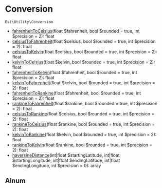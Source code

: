 # Conversion

`Esi\Utility\Conversion`

* [fahrenheitToCelsius](#fahrenheittocelsius)(float $fahrenheit, bool $rounded = true, int $precision = 2): float
* [celsiusToFahrenheit](#celsiustofahrenheit)(float $celsius, bool $rounded = true, int $precision = 2): float
* [celsiusToKelvin](#celsiustokelvin)(float $celsius, bool $rounded = true, int $precision = 2): float
* [kelvinToCelsius](#kelvintocelsius)(float $kelvin, bool $rounded = true, int $precision = 2): float
* [fahrenheitToKelvin](#fahrenheittokelvin)(float $fahrenheit, bool $rounded = true, int $precision = 2): float
* [kelvinToFahrenheit](#kelvintofahrenheit)(float $kelvin, bool $rounded = true, int $precision = 2): float
* [fahrenheitToRankine](#fahrenheittorankine)(float $fahrenheit, bool $rounded = true, int $precision = 2): float
* [rankineToFahrenheit](#rankinetofahrenheit)(float $rankine, bool $rounded = true, int $precision = 2): float
* [celsiusToRankine](#celsiustorankine)(float $celsius, bool $rounded = true, int $precision = 2): float
* [rankineToCelsius](#rankinetocelsius)(float $rankine, bool $rounded = true, int $precision = 2): float
* [kelvinToRankine](#kelvintorankine)(float $kelvin, bool $rounded = true, int $precision = 2): float
* [rankineToKelvin](#rankinetokelvin)(float $rankine, bool $rounded = true, int $precision = 2): float
* [haversineDistance](#haversinedistance)(int|float $startingLatitude, int|float $startingLongitude, int|float $endingLatitude, int|float $endingLongitude, int $precision = 0): array


## Alnum



```php

```

